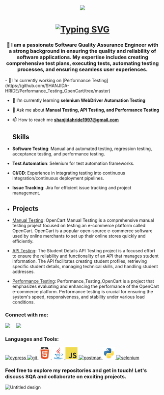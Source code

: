 
<h1 align="center"><img src="https://readme-typing-svg.herokuapp.com?color=%233B3838&size=25&center=true&vCenter=true&width=600&height=50&lines=Hi+👋,+I'm+Shanjida+Hride" />
<h1 align="center"><a href="https://git.io/typing-svg"><img src="https://readme-typing-svg.demolab.com?font=Fira+Code&weight=250&size=30&pause=1000&color=&width=1200&height=50&lines=A+Passionate+SQA+Engineer" alt="Typing SVG" /></a></h3>
<!-- <img align="right" alt="Coding" width="400" src="https://media.tenor.com/NOYF3f82b_gAAAAC/programmer.gif"> -->
<h3 align="center">🧠 I am a passionate Software Quality Assurance Engineer with a strong background in ensuring the quality and reliability of software applications. My expertise includes creating comprehensive test plans, executing tests, automating testing processes, and ensuring seamless user experiences.</h3>
- 🔭 I’m currently working on [Performance Testing](https://github.com/SHANJIDA-HRIDE/Performance_Testing_OpenCart/tree/master)

- 🌱 I’m currently learning **selenium WebDriver Automation Testing**

- 💬 Ask me about **Manual Testing, API Testing, and Performance Testing**

- 📫 How to reach me **shanjidahride1997@gmail.com**

  ## Skills

- **Software Testing**: Manual and automated testing, regression testing, acceptance testing, and performance testing.
- **Test Automation**: Selenium for test automation frameworks.
- **CI/CD**: Experience in integrating testing into continuous integration/continuous deployment pipelines.
- **Issue Tracking**: Jira for efficient issue tracking and project management.
- ## Projects

- [Manual Testing](https://github.com/SHANJIDA-HRIDE/Performance_Testing_OpenCart/tree/master): OpenCart Manual Testing is a comprehensive manual testing project focused on testing an e-commerce platform called OpenCart. OpenCart is a popular open-source e-commerce software used by online merchants to set up their online stores quickly and efficiently.
- [API Testing](https://github.com/SHANJIDA-HRIDE/API-Testing-with-Postman): The Student Details API Testing project is a focused effort to ensure the reliability and functionality of an API that manages student information. The API facilitates creating student profiles, retrieving specific student details, managing technical skills, and handling student addresses.

- [Performance Testing](https://github.com/SHANJIDA-HRIDE/Performance_Testing_OpenCart): Performance_Testing_OpenCart is a project that emphasizes evaluating and enhancing the performance of the OpenCart e-commerce platform. Performance testing is crucial for ensuring the system's speed, responsiveness, and stability under various load conditions.
<h3 align="left">Connect with me:</h3>
<p align="left">
<a href="mailto:shanjidahride1997@gmail.com"><img src="https://img.shields.io/badge/Gmail-lightgrey?style=flat&logo=gmail"/></a>&nbsp;&nbsp;&nbsp;&nbsp;
          <a href="https://www.linkedin.com/in/shanjida-hride-b38222173/"><img src="https://img.shields.io/badge/Linkedin-0077b5?style=flat&logo=linkedin"/></a>&nbsp;&nbsp;&nbsp;&nbsp;
</p>

<h3 align="left">Languages and Tools:</h3>
<p align="left"> <a href="https://www.cypress.io" target="_blank" rel="noreferrer"> <img src="https://raw.githubusercontent.com/simple-icons/simple-icons/6e46ec1fc23b60c8fd0d2f2ff46db82e16dbd75f/icons/cypress.svg" alt="cypress" width="40" height="40"/> </a> <a href="https://git-scm.com/" target="_blank" rel="noreferrer"> <img src="https://www.vectorlogo.zone/logos/git-scm/git-scm-icon.svg" alt="git" width="40" height="40"/> </a> <a href="https://www.w3.org/html/" target="_blank" rel="noreferrer"> <img src="https://raw.githubusercontent.com/devicons/devicon/master/icons/html5/html5-original-wordmark.svg" alt="html5" width="40" height="40"/> </a> <a href="https://www.java.com" target="_blank" rel="noreferrer"> <img src="https://raw.githubusercontent.com/devicons/devicon/master/icons/java/java-original.svg" alt="java" width="40" height="40"/> </a> <a href="https://developer.mozilla.org/en-US/docs/Web/JavaScript" target="_blank" rel="noreferrer"> <img src="https://raw.githubusercontent.com/devicons/devicon/master/icons/javascript/javascript-original.svg" alt="javascript" width="40" height="40"/> </a> <a <a href="https://postman.com" target="_blank" rel="noreferrer"> <img src="https://www.vectorlogo.zone/logos/getpostman/getpostman-icon.svg" alt="postman" width="40" height="40"/> </a> <a href="https://www.python.org" target="_blank" rel="noreferrer"> <img src="https://raw.githubusercontent.com/devicons/devicon/master/icons/python/python-original.svg" alt="python" width="40" height="40"/> </a> <a href="https://www.selenium.dev" target="_blank" rel="noreferrer"> <img src="https://raw.githubusercontent.com/detain/svg-logos/780f25886640cef088af994181646db2f6b1a3f8/svg/selenium-logo.svg" alt="selenium" width="40" height="40"/> </a></p>

<h3 align="left"><p>Feel free to explore my repositories and get in touch! Let's discuss SQA and collaborate on exciting projects. </p></h3>

![Untitled design](https://github.com/SHANJIDA-HRIDE/SHANJIDA-HRIDE/assets/62147630/b4134137-76a8-4f61-8b3f-714586cbe259)
